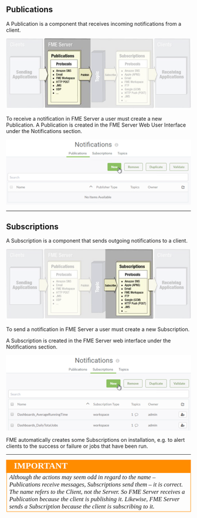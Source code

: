 ## Publications ##

A Publication is a component that receives incoming notifications from a client.

![](./Images/Img4.003.FMEServerPublications.png)

To receive a notification in FME Server a user must create a new Publication. A Publication is created in the FME Server Web User Interface under the Notifications section.

![](./Images/Img4.004.PublicationMenu.png)

---

## Subscriptions ##

A Subscription is a component that sends outgoing notifications to a client.

![](./Images/Img4.005.FMEServerSubscriptions.png)


To send a notification in FME Server a user must create a new Subscription.

A Subscription is created in the FME Server web interface under the Notifications section.

![](./Images/Img4.006.SubscriptionMenu.png)

FME automatically creates some Subscriptions on installation, e.g. to alert clients to the success or failure or jobs that have been run.

---

<table style="border-spacing: 0px">
<tr>
<td style="vertical-align:middle;background-color:darkorange;border: 2px solid darkorange">
<i class="fa fa-quote-left fa-lg fa-pull-left fa-fw" style="color:white;padding-right: 12px;vertical-align:text-top"></i>
<span style="color:white;font-size:x-large;font-weight: bold;font-family:serif">IMPORTANT</span>
</td>
</tr>

<tr>
<td style="border: 1px solid darkorange">
<span style="font-family:serif; font-style:italic; font-size:larger">
Although the actions may seem odd in regard to the name – Publications receive messages, Subscriptions send them – it is correct. The name refers to the Client, not the Server. So FME Server receives a Publication because the client is publishing it. Likewise, FME Server sends a Subscription because the client is subscribing to it.
</span>
</td>
</tr>
</table>


